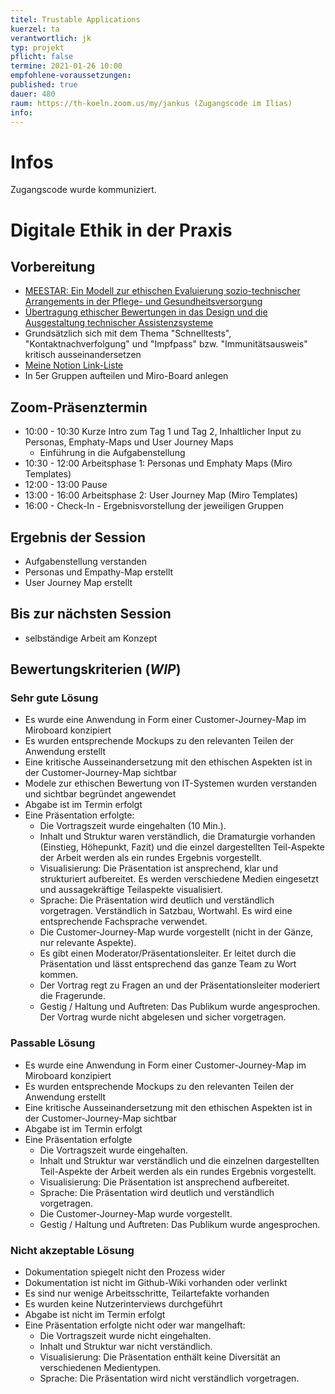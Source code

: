 ```yaml
---
titel: Trustable Applications
kuerzel: ta
verantwortlich: jk
typ: projekt
pflicht: false
termine: 2021-01-26 10:00
empfohlene-voraussetzungen: 
published: true
dauer: 480
raum: https://th-koeln.zoom.us/my/jankus (Zugangscode im Ilias)
info:
---
```


# Infos

Zugangscode wurde kommuniziert.

# Digitale Ethik in der Praxis

## Vorbereitung

* [MEESTAR: Ein Modell zur ethischen Evaluierung sozio-technischer Arrangements in der Pflege- und Gesundheitsversorgung](https://www.researchgate.net/publication/281062030_MEESTAR_Ein_Modell_zur_ethischen_Evaluierung_sozio-technischer_Arrangements_in_der_Pflege-_und_Gesundheitsversorgung)
* [Übertragung ethischer Bewertungen in das Design und die Ausgestaltung technischer Assistenzsysteme](https://pub.uni-bielefeld.de/record/2911818)
* Grundsätzlich sich mit dem Thema "Schnelltests", "Kontaktnachverfolgung" und "Impfpass" bzw. "Immunitätsausweis" kritisch ausseinandersetzen
* [Meine Notion Link-Liste](https://www.notion.so/railslove/Digitale-Ethik-Link-und-Literaturliste-c15ede16de484e70866b59a245a8c64c)
* In 5er Gruppen aufteilen und Miro-Board anlegen


## Zoom-Präsenztermin

* 10:00 - 10:30 Kurze Intro zum Tag 1 und Tag 2, Inhaltlicher Input zu Personas, Emphaty-Maps und User Journey Maps
	* Einführung in die Aufgabenstellung
* 10:30 - 12:00 Arbeitsphase 1: Personas und Emphaty Maps (Miro Templates)
* 12:00 - 13:00 Pause
* 13:00 - 16:00 Arbeitsphase 2: User Journey Map (Miro Templates)
* 16:00 - Check-In - Ergebnisvorstellung der jeweiligen Gruppen

## Ergebnis der Session

* Aufgabenstellung verstanden
* Personas und Empathy-Map erstellt
* User Journey Map erstellt

## Bis zur nächsten Session

* selbständige Arbeit am Konzept

## Bewertungskriterien (_WIP_)

### Sehr gute Lösung

* Es wurde eine Anwendung in Form einer Customer-Journey-Map im Miroboard konzipiert
* Es wurden entsprechende Mockups zu den relevanten Teilen der Anwendung erstellt
* Eine kritische Ausseinandersetzung mit den ethischen Aspekten ist in der Customer-Journey-Map sichtbar
* Modele zur ethischen Bewertung von IT-Systemen wurden verstanden und sichtbar begründet angewendet
* Abgabe ist im Termin erfolgt
* Eine Präsentation erfolgte:
	* Die Vortragszeit wurde eingehalten (10 Min.).
	* Inhalt und Struktur waren verständlich, die Dramaturgie vorhanden (Einstieg, Höhepunkt, Fazit) und die einzel dargestellten Teil-Aspekte der Arbeit werden als ein rundes Ergebnis vorgestellt.
	* Visualisierung: Die Präsentation ist ansprechend, klar und strukturiert aufbereitet. Es werden verschiedene Medien eingesetzt und aussagekräftige Teilaspekte visualisiert.
	* Sprache: Die Präsentation wird deutlich und verständlich vorgetragen. Verständlich in Satzbau, Wortwahl. Es wird eine entsprechende Fachsprache verwendet.
    * Die Customer-Journey-Map wurde vorgestellt (nicht in der Gänze, nur relevante Aspekte).
    * Es gibt einen Moderator/Präsentationsleiter. Er leitet durch die Präsentation und lässt entsprechend das ganze Team zu Wort kommen.
    * Der Vortrag regt zu Fragen an und der Präsentationsleiter moderiert die Fragerunde.
    * Gestig / Haltung und Auftreten: Das Publikum wurde angesprochen. Der Vortrag wurde nicht abgelesen und sicher vorgetragen.

### Passable Lösung

* Es wurde eine Anwendung in Form einer Customer-Journey-Map im Miroboard konzipiert
* Es wurden entsprechende Mockups zu den relevanten Teilen der Anwendung erstellt
* Eine kritische Ausseinandersetzung mit den ethischen Aspekten ist in der Customer-Journey-Map sichtbar
* Abgabe ist im Termin erfolgt
* Eine Präsentation erfolgte
    * Die Vortragszeit wurde eingehalten.
    * Inhalt und Struktur war verständlich und die einzelnen dargestellten Teil-Aspekte der Arbeit werden als ein rundes Ergebnis vorgestellt.
    * Visualisierung: Die Präsentation ist ansprechend aufbereitet.
    * Sprache: Die Präsentation wird deutlich und verständlich vorgetragen.
    * Die Customer-Journey-Map wurde vorgestellt.
    * Gestig / Haltung und Auftreten: Das Publikum wurde angesprochen.

### Nicht akzeptable Lösung

* Dokumentation spiegelt nicht den Prozess wider
* Dokumentation ist nicht im Github-Wiki vorhanden oder verlinkt
* Es sind nur wenige Arbeitsschritte, Teilartefakte vorhanden
* Es wurden keine Nutzerinterviews durchgeführt
* Abgabe ist nicht im Termin erfolgt
* Eine Präsentation erfolgte nicht oder war mangelhaft:
	* Die Vortragszeit wurde nicht eingehalten.
	* Inhalt und Struktur war nicht verständlich.
	* Visualisierung: Die Präsentation enthält keine Diversität an verschiedenen Medientypen.
	* Sprache: Die Präsentation wird nicht verständlich vorgetragen.
